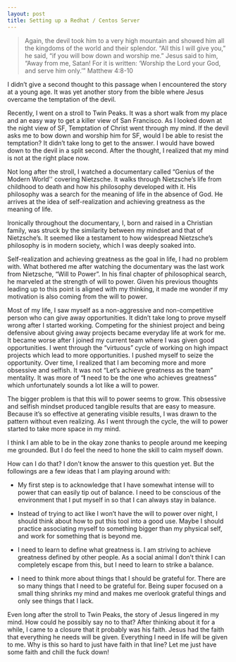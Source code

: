 ```yaml
---
layout: post
title: Setting up a Redhat / Centos Server
---
```


>  Again, the devil took him to a very high mountain and showed him all the kingdoms of the world and their splendor. “All this I will give you,” he said, “if you will bow down and worship me.” Jesus said to him, “Away from me, Satan! For it is written: ‘Worship the Lord your God, and serve him only.’”
> Matthew 4:8-10

I didn’t give a second thought to this passage when I encountered the story at a young age. It was yet another story from the bible where Jesus overcame the temptation of the devil.

Recently, I went on a stroll to Twin Peaks. It was a short walk from my place and an easy way to get a killer view of San Francisco. As I looked down at the night view of SF, Temptation of Christ went through my mind. If the devil asks me to bow down and worship him for SF, would I be able to resist the temptation? It didn’t take long to get to the answer. I would have bowed down to the devil in a split second. After the thought, I realized that my mind is not at the right place now. 

Not long after the stroll, I watched a documentary called “Genius of the Modern World'' covering Nietzsche. It walks through Nietzsche’s life from childhood to death and how his philosophy developed with it. His philosophy was a search for the meaning of life in the absence of God. He arrives at the idea of self-realization and achieving greatness as the meaning of life. 

Ironically throughout the documentary, I, born and raised in a Christian family, was struck by the similarity between my mindset and that of Nietzsche’s. It seemed like a testament to how widespread Nietzsche’s philosophy is in modern society, which I was deeply soaked into. 

Self-realization and achieving greatness as the goal in life, I had no problem with. What bothered me after watching the documentary was the last work from Nietzsche, “Will to Power”. In his final chapter of philosophical search, he marveled at the strength of will to power. Given his previous thoughts leading up to this point is aligned with my thinking, it made me wonder if my motivation is also coming from the will to power. 

Most of my life, I saw myself as a non-aggressive and non-competitive person who can give away opportunities. It didn’t take long to prove myself wrong after I started working. Competing for the shiniest project and being defensive about giving away projects became everyday life at work for me. It became worse after I joined my current team where I was given good opportunities. I went through the “virtuous” cycle of working on high impact projects which lead to more opportunities. I pushed myself to seize the opportunity. Over time, I realized that I am becoming more and more obsessive and selfish. It was not “Let’s achieve greatness as the team” mentality. It was more of “**I** need to be the one who achieves greatness” which unfortunately sounds a lot like a will to power. 

The bigger problem is that this will to power seems to grow. This obsessive and selfish mindset produced tangible results that are easy to measure. Because it’s so effective at generating visible results, I was drawn to the pattern without even realizing. As I went through the cycle, the will to power started to take more space in my mind. 

I think I am able to be in the okay zone thanks to people around me keeping me grounded. But I do feel the need to hone the skill to calm myself down. 

How can I do that? I don’t know the answer to this question yet. But the followings are a few ideas that I am playing around with:


- My first step is to acknowledge that I have somewhat intense will to power that can easily tip out of balance. I need to be conscious of the environment that I put myself in so that I can always stay in balance. 

- Instead of trying to act like I won’t have the will to power over night, I should think about how to put this tool into a good use. Maybe I should practice associating myself to something bigger than my physical self, and work for something that is beyond me. 

- I need to learn to define what greatness is. I am striving to achieve greatness defined by other people. As a social animal I don’t think I can completely escape from this, but I need to learn to strike a balance. 

- I need to think more about things that I should be grateful for. There are so many things that I need to be grateful for. Being super focused on a small thing shrinks my mind and makes me overlook grateful things and only see things that I lack. 


Even long after the stroll to Twin Peaks, the story of Jesus lingered in my mind. How could he possibly say no to that? After thinking about it for a while, I came to a closure that it probably was his faith. Jesus had the faith that everything he needs will be given. Everything I need in life will be given to me. Why is this so hard to just have faith in that line? Let me just have some faith and chill the fuck down!





